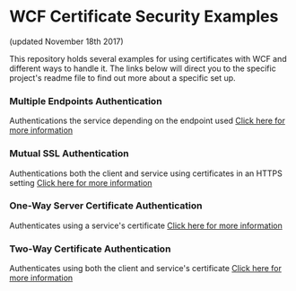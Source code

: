 # WCF Certificate Security Examples
(updated November 18th 2017)

This repository holds several examples for using certificates with WCF and different ways to handle it. The links below will direct you to the specific project's readme file to find out more about a specific set up.

### Multiple Endpoints Authentication
Authentications the service depending on the endpoint used
[Click here for more information](https://github.com/mohammedinoue/WcfCertificateSecurityExamples/blob/master/MultipleEndpointAuthentication/README.md)

### Mutual SSL Authentication
Authentications both the client and service using certificates in an HTTPS setting
[Click here for more information](https://github.com/mohammedinoue/WcfCertificateSecurityExamples/blob/master/MutualSSLSelfHostedAuthentication/README.md)

### One-Way Server Certificate Authentication
Authenticates using a service's certificate
[Click here for more information](https://github.com/mohammedinoue/WcfCertificateSecurityExamples/blob/master/OneWayServerAuthentication/README.md)

### Two-Way Certificate Authentication
Authenticates using both the client and service's certificate 
[Click here for more information](https://github.com/mohammedinoue/WcfCertificateSecurityExamples/blob/master/TwoWayAuthentication/README.md)

